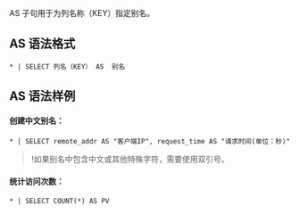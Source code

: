 

AS 子句用于为列名称（KEY）指定别名。

## AS 语法格式

```plaintext
* | SELECT 列名（KEY） AS  别名
```

## AS 语法样例

#### 创建中文别名：
```plaintext
* | SELECT remote_addr AS "客户端IP", request_time AS "请求时间(单位：秒)" 
```
>!如果别名中包含中文或其他特殊字符，需要使用双引号。


#### 统计访问次数：
```plaintext
* | SELECT COUNT(*) AS PV
```




